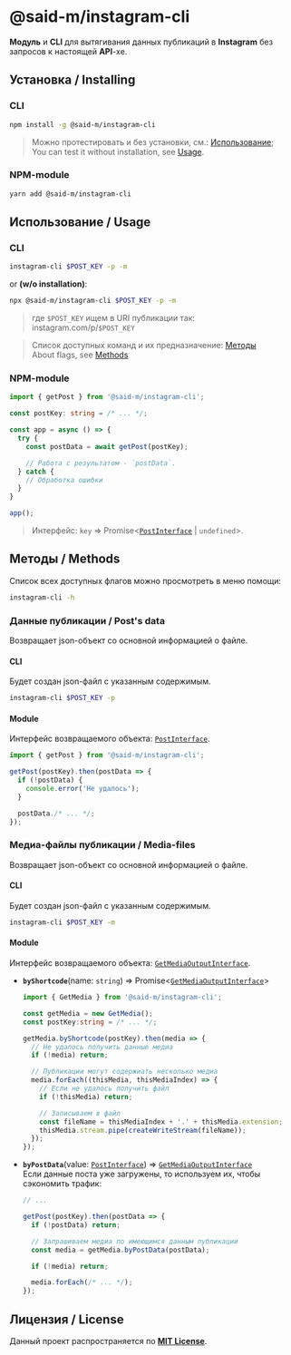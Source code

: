 # @said-m/**instagram-cli**

**Модуль** и **CLI** для вытягивания данных публикаций в **Instagram** без запросов к настоящей **API**-хе.

## Установка / Installing

### CLI

```bash
npm install -g @said-m/instagram-cli
```

> Можно протестировать и без установки, см.: [Использование](#Использование--Usage); \
> You can test it without installation, see [Usage](#Использование--Usage).

### NPM-module

```bash
yarn add @said-m/instagram-cli
```

## Использование / Usage

### CLI

```bash
instagram-cli $POST_KEY -p -m
```
or **(w/o installation)**:
```bash
npx @said-m/instagram-cli $POST_KEY -p -m
```

> где `$POST_KEY` ищем в URI публикации так: instagram.com/p/`$POST_KEY`

> Список доступных команд и их предназначение: [Методы](#Методы--Methods) \
> About flags, see [Methods](#Методы--Methods)

### NPM-module

```ts
import { getPost } from '@said-m/instagram-cli';

const postKey: string = /* ... */;

const app = async () => {
  try {
    const postData = await getPost(postKey);

    // Работа с результатом - `postData`.
  } catch {
    // Обработка ошибки
  }
}

app();
```

> Интерфейс: `key` => Promise<[`PostInterface`] | `undefined`>.

## Методы / Methods

Список всех доступных флагов можно просмотреть в меню помощи:
```bash
instagram-cli -h
```

### Данные публикации / Post's data

Возвращает json-объект со основной информацией о файле.

#### CLI

Будет создан json-файл с указанным содержимым.

```bash
instagram-cli $POST_KEY -p
```

#### Module

Интерфейс возвращаемого объекта: [`PostInterface`].

```ts
import { getPost } from '@said-m/instagram-cli';

getPost(postKey).then(postData => {
  if (!postData) {
    console.error('Не удалось');
  }

  postData./* ... */;
});
```

### Медиа-файлы публикации / Media-files

Возвращает json-объект со основной информацией о файле.

#### CLI

Будет создан json-файл с указанным содержимым.

```bash
instagram-cli $POST_KEY -m
```

#### Module

Интерфейс возвращаемого объекта: [`GetMediaOutputInterface`].

* **`byShortcode`**(name: `string`) => Promise<[`GetMediaOutputInterface`]>
  ```ts
  import { GetMedia } from '@said-m/instagram-cli';

  const getMedia = new GetMedia();
  const postKey:string = /* ... */;

  getMedia.byShortcode(postKey).then(media => {
    // Не удалось получить данные медиа
    if (!media) return;

    // Публикации могут содержиать несколько медиа
    media.forEach((thisMedia, thisMediaIndex) => {
      // Если не удалось получить файл
      if (!thisMedia) return;

      // Записываем в файл
      const fileName = thisMediaIndex + '.' + thisMedia.extension;
      thisMedia.stream.pipe(createWriteStream(fileName));
    });
  });
  ```
* **`byPostData`**(value: [`PostInterface`]) => [`GetMediaOutputInterface`] \
  Если данные поста уже загружены, то используем их, чтобы сэкономить трафик:
  ```ts
  // ...

  getPost(postKey).then(postData => {
    if (!postData) return;

    // Запрашиваем медиа по имеющимся данным публикации
    const media = getMedia.byPostData(postData);

    if (!media) return;

    media.forEach(/* ... */);
  });
  ```

## Лицензия / License

Данный проект распространяется по [**MIT License**](LICENSE).


[`PostInterface`]: src/lib/utils/interfaces/post.ts
[`GetMediaOutputInterface`]: src/lib/methods/utils/interfaces/get-media.ts
